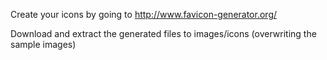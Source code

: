 
Create your icons by going to http://www.favicon-generator.org/

Download and extract the generated files to images/icons (overwriting the sample images)

